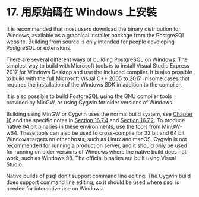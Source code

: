 # 17. 用原始碼在 Windows 上安裝

It is recommended that most users download the binary distribution for Windows, available as a graphical installer package from the PostgreSQL website. Building from source is only intended for people developing PostgreSQL or extensions.

There are several different ways of building PostgreSQL on Windows. The simplest way to build with Microsoft tools is to install Visual Studio Express 2017 for Windows Desktop and use the included compiler. It is also possible to build with the full Microsoft Visual C++ 2005 to 2017. In some cases that requires the installation of the Windows SDK in addition to the compiler.

It is also possible to build PostgreSQL using the GNU compiler tools provided by MinGW, or using Cygwin for older versions of Windows.

Building using MinGW or Cygwin uses the normal build system, see [Chapter 16](../installation-from-source-code/) and the specific notes in [Section 16.7.4](../installation-from-source-code/platform-specific-notes.md#16-7-4-mingw-native-windows) and [Section 16.7.2](../installation-from-source-code/platform-specific-notes.md#16-7-2-cygwin). To produce native 64 bit binaries in these environments, use the tools from MinGW-w64. These tools can also be used to cross-compile for 32 bit and 64 bit Windows targets on other hosts, such as Linux and macOS. Cygwin is not recommended for running a production server, and it should only be used for running on older versions of Windows where the native build does not work, such as Windows 98. The official binaries are built using Visual Studio.

Native builds of psql don't support command line editing. The Cygwin build does support command line editing, so it should be used where psql is needed for interactive use on Windows.

